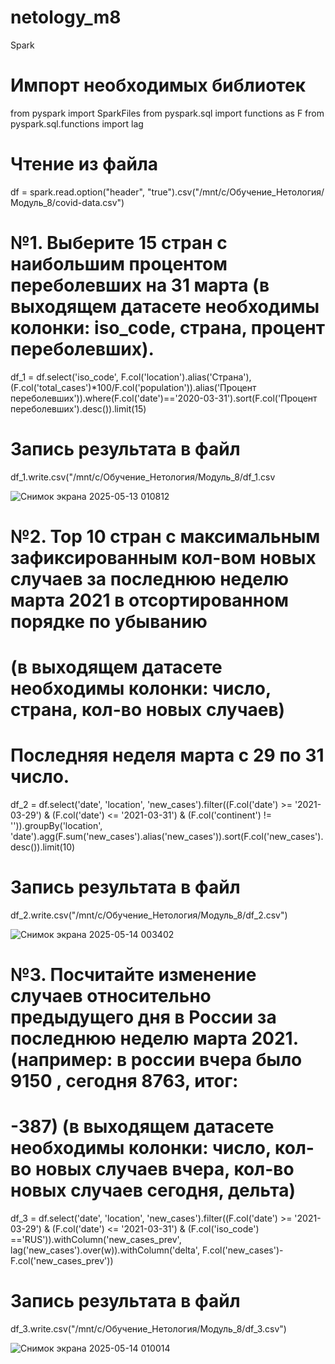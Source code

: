 # netology_m8
Spark
# Импорт необходимых библиотек
from pyspark import SparkFiles
from pyspark.sql import functions as F
from pyspark.sql.functions import lag

# Чтение из файла
df = spark.read.option("header", "true").csv("/mnt/c/Обучение_Нетология/Модуль_8/covid-data.csv")

# №1. Выберите 15 стран с наибольшим процентом переболевших на 31 марта (в выходящем датасете необходимы колонки: iso_code, страна, процент переболевших).
df_1 = df.select('iso_code', F.col('location').alias('Страна'), (F.col('total_cases')*100/F.col('population')).alias('Процент переболевших')).where(F.col('date')=='2020-03-31').sort(F.col('Процент переболевших').desc()).limit(15)
# Запись результата в файл
df_1.write.csv("/mnt/c/Обучение_Нетология/Модуль_8/df_1.csv

![Снимок экрана 2025-05-13 010812](https://github.com/user-attachments/assets/677e870f-e488-44bc-b546-5d8706e34c26)


# №2. Top 10 стран с максимальным зафиксированным кол-вом новых случаев за последнюю неделю марта 2021 в отсортированном порядке по убыванию
# (в выходящем датасете необходимы колонки: число, страна, кол-во новых случаев)
# Последняя неделя марта с 29 по 31 число.
df_2 = df.select('date', 'location', 'new_cases').filter((F.col('date') >= '2021-03-29') & (F.col('date') <= '2021-03-31') & (F.col('continent') !=
'')).groupBy('location', 'date').agg(F.sum('new_cases').alias('new_cases')).sort(F.col('new_cases').desc()).limit(10)
# Запись результата в файл
df_2.write.csv("/mnt/c/Обучение_Нетология/Модуль_8/df_2.csv")

![Снимок экрана 2025-05-14 003402](https://github.com/user-attachments/assets/dd2c43cf-c39f-4bbd-973c-e90daf17b81b)


# №3. Посчитайте изменение случаев относительно предыдущего дня в России за последнюю неделю марта 2021. (например: в россии вчера было 9150 , сегодня 8763, итог: 
# -387) (в выходящем датасете необходимы колонки: число, кол-во новых случаев вчера, кол-во новых случаев сегодня, дельта)
df_3 = df.select('date', 'location', 'new_cases').filter((F.col('date') >= '2021-03-29') & (F.col('date') <= '2021-03-31') & (F.col('iso_code') =='RUS')).withColumn('new_cases_prev', lag('new_cases').over(w)).withColumn('delta', F.col('new_cases')-F.col('new_cases_prev'))
# Запись результата в файл
df_3.write.csv("/mnt/c/Обучение_Нетология/Модуль_8/df_3.csv")

![Снимок экрана 2025-05-14 010014](https://github.com/user-attachments/assets/b5dab4d3-45ef-447e-95a7-36d1aac9c493)


